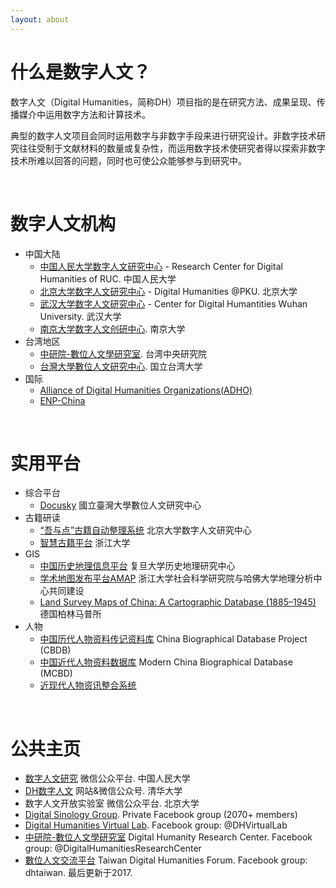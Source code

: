 ```yaml
---
layout: about 
---
```


# 什么是数字人文？
数字人文（Digital Humanities，简称DH）项目指的是在研究方法、成果呈现、传播媒介中运用数字方法和计算技术。

典型的数字人文项目会同时运用数字与非数字手段来进行研究设计。非数字技术研究往往受制于文献材料的数量或复杂性，而运用数字技术使研究者得以探索非数字技术所难以回答的问题，同时也可使公众能够参与到研究中。

<br/>

# 数字人文机构
* 中国大陆
  * [中国人民大学数字人文研究中心](http://dh.ruc.edu.cn/jggk/zxjj/index.htm) - Research Center for Digital Humanities of RUC. 中国人民大学
  * [北京大学数字人文研究中心](https://kvlab.org/) - Digital Humanities @PKU. 北京大学
  * [武汉大学数字人文研究中心](http://dh.whu.edu.cn) - Center for Digital Humantities Wuhan University. 武汉大学
  * [南京大学数字人文创研中心](https://ias.nju.edu.cn/szrwcyzx/list.htm). 南京大学
* 台湾地区
  * [中研院-數位人文學研究室](http://www3.ihp.sinica.edu.tw/dhrctw/). 台湾中央研究院
  * [台灣大學數位人文研究中心](http://www.digital.ntu.edu.tw/). 国立台湾大学
* 国际
  * [Alliance of Digital Humanities Organizations(ADHO)](https://adho.org/)
  * [ENP-China](https://www.enpchina.eu/)
  
<br/>

# 实用平台
* 综合平台
  * [Docusky](https://docusky.org.tw/DocuSky/home/v5/) 國立臺灣大學數位人文研究中心
* 古籍研读
  * [“吾与点”古籍自动整理系统](https://wyd.kvlab.org/) 北京大学数字人文研究中心
  * [智慧古籍平台](https://csab.zju.edu.cn/) 浙江大学
* GIS
  * [中国历史地理信息平台](http://timespace-china.fudan.edu.cn/) 复旦大学历史地理研究中心
  * [学术地图发布平台AMAP](http://amap.zju.edu.cn/) 浙江大学社会科学研究院与哈佛大学地理分析中心共同建设
  * [Land Survey Maps of China: A Cartographic Database (1885–1945)](https://chmap.mpiwg-berlin.mpg.de/lgtu/) 德国柏林马普所
* 人物 
  * [中国历代人物资料传记资料库](https://projects.iq.harvard.edu/cbdb/home) China Biographical Database Project (CBDB)
  * [中国近代人物资料数据库](https://heurist.huma-num.fr/h6-alpha/?db=ModernChinaBiographicalDatabase&website&id=109237) Modern China Biographical Database (MCBD)
  * [近现代人物资讯整合系统](https://mhdb.mh.sinica.edu.tw/mhpeople/index.php)

<br/>

# 公共主页
* [数字人文研究](https://mp.weixin.qq.com/s?search_click_id=17951366263623906136-1645720438093-471738&__biz=MzIwNTk2ODYzMg==&mid=2247489019&idx=1&sn=c59db5d00bbf0e4536a94e068fe9d07c&chksm=9729906ca05e197a2e15eb26f113d0f9f4a8e4587cc9016640afeb00ae76330c21007e1b693f&scene=3&subscene=10000&clicktime=1645720438&enterid=1645720438&ascene=65&devicetype=pad-android-29&version=2800133d&nettype=WIFI&lang=en&exportkey=AZ81Tz2t%2F6AAu1VkYSYPmJE%3D&pass_ticket=aKVVaFp6iBdp05BFWeWa%2FYhiH6YLI00AHN07fILiw7No9HilpoxkyVNO99SKnDRF&wx_header=3) 微信公众平台. 中国人民大学
* [DH数字人文](https://www.dhlib.cn/site/works/dhjournal) 网站&微信公众号. 清华大学
* 数字人文开放实验室 微信公众平台. 北京大学
* [Digital Sinology Group](https://www.facebook.com/groups/digitalsinologygroup). Private Facebook group (2070+ members)
* [Digital Humanities Virtual Lab](https://www.facebook.com/DHVirtualLab/). Facebook group: @DHVirtualLab
* [中研院-數位人文學研究室](https://www.facebook.com/DigitalHumanitiesResearchCenter) Digital Humanity Research Center. Facebook group: @DigitalHumanitiesResearchCenter
* [數位人文交流平台](http://www.dhtaiwan.org/數位人文交流平台) Taiwan Digital Humanities Forum. Facebook group: dhtaiwan. 最后更新于2017.

<br/>
